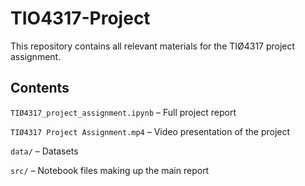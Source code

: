 # TIO4317-Project
This repository contains all relevant materials for the TIØ4317 project assignment.

## Contents

`TIØ4317_project_assignment.ipynb` – Full project report

`TIØ4317 Project Assignment.mp4` – Video presentation of the project

`data/` – Datasets

`src/` – Notebook files making up the main report